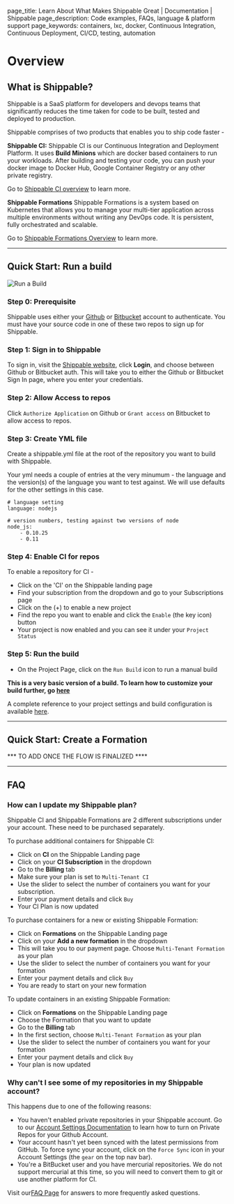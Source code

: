 page_title: Learn About What Makes Shippable Great | Documentation | Shippable
page_description: Code examples, FAQs, language & platform support
page_keywords: containers, lxc, docker, Continuous Integration, Continuous Deployment, CI/CD, testing, automation

# Overview

## What is Shippable?

Shippable is a SaaS platform for developers and devops teams that significantly reduces the time taken for code to be built, tested and deployed to production.

Shippable comprises of two products that enables you to ship code faster -

**Shippable CI:** Shippable CI is our Continuous Integration and Deployment Platform. It uses **Build Minions** which are docker based containers to run your workloads. After building and testing your code, you can push your docker image to Docker Hub, Google Container Registry or any other private registry.

Go to [Shippable CI overview](ci_overview.md) to learn more.

**Shippable Formations** Shippable Formations is a system based on Kubernetes that allows you to manage your multi-tier application across multiple environments without writing any DevOps code. It is persistent, fully orchestrated and scalable.

Go to [Shippable Formations Overview](formations_overview.md) to learn more.

*****

## Quick Start: Run a build

![Run a Build](images/build_flow.gif)

### Step 0: Prerequisite

Shippable uses either your [Github](https://github.com) or [Bitbucket](https://bitbucket.org) account to authenticate. You must have your source code in one of these two repos to sign up for Shippable.

### Step 1: Sign in to Shippable

To sign in, visit the [Shippable website](https://www.shippable.com),
click **Login**, and choose between Github or Bitbucket auth. This will take you to either the Github or Bitbucket Sign In page, where you enter your credentials.

### Step 2: Allow Access to repos

Click `Authorize Application` on Github or `Grant access` on Bitbucket to allow access to repos.

### Step 3: Create YML file

Create a shippable.yml file at the root of the repository you want to build with Shippable.

Your yml needs a couple of entries at the very minumum - the language and the version(s) of the language you want to test against. We will use defaults for the other settings in this case.

```
# language setting
language: nodejs

# version numbers, testing against two versions of node
node_js:
    - 0.10.25
    - 0.11
```


### Step 4: Enable CI for repos

To enable a repository for CI -

- Click on the 'CI' on the Shippable landing page
- Find your subscription from the dropdown and go to your Subscriptions page
- Click on the (+) to enable a new project
- Find the repo you want to enable and click the `Enable` (the key icon) button
- Your project is now enabled and you can see it under your `Project Status`

### Step 5: Run the build

- On the Project Page, click on the `Run Build` icon to run a manual build

**This is a very basic version of a build. To learn how to customize your build further, go [here](build_case2.md)**

A complete reference to your project settings and build configuration is available [here](project_settings.md).

*****

## Quick Start: Create a Formation

*** TO ADD ONCE THE FLOW IS FINALIZED ****


*****


## FAQ

### How can I update my Shippable plan?

Shippable CI and Shippable Formations are 2 different subscriptions under your account. These need to be purchased separately.

To purchase additional containers for Shippable CI:

- Click on **CI** on the Shippable Landing page
- Click on your **CI Subscription** in the dropdown
- Go to the **Billing** tab
- Make sure your plan is set to `Multi-Tenant CI`
- Use the slider to select the number of containers you want for your subscription.
- Enter your payment details and click `Buy`
- Your CI Plan is now updated

To purchase containers for a new or existing Shippable Formation:

- Click on **Formations** on the Shippable Landing page
- Click on your **Add a new formation** in the dropdown
- This will take you to our payment page. Choose `Multi-Tenant Formation` as your plan
- Use the slider to select the number of containers you want for your formation
- Enter your payment details and click `Buy`
- You are ready to start on your new formation

To update containers in an existing Shippable Formation:

- Click on **Formations** on the Shippable Landing page
- Choose the Formation that you want to update
- Go to the **Billing** tab
- In the first section, choose `Multi-Tenant Formation` as your plan
- Use the slider to select the number of containers you want for your formation
- Enter your payment details and click `Buy`
- Your plan is now updated


### Why can't I see some of my repositories in my Shippable account?

This happens due to one of the following reasons:

- You haven't enabled private repositories in your Shippable account. Go to our [Account Settings Documentation](account_settings.md) to learn how to turn on Private Repos for your Github Account.
- Your account hasn't yet been synced with the latest permissions from GitHub. To force sync your account, click on the `Force Sync` icon in your Account Settings (the `gear` on the top nav bar).
-  You're a BitBucket user and you have mercurial repositories. We do not support mercurial at this time, so you will need to convert them to git or use another platform for CI.

Visit our[FAQ Page](faq.md) for answers to more frequently asked questions.

